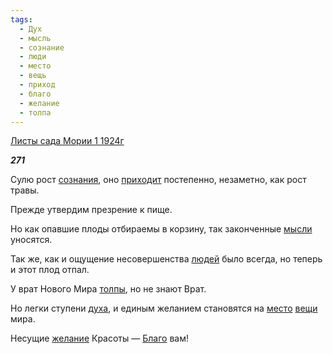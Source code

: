 ```yaml
---
tags:
  - Дух
  - мысль
  - сознание
  - люди
  - место
  - вещь
  - приход
  - благо
  - желание
  - толпа
---
```

[Листы сада Мории 1 1924г](https://127.0.0.1:4002/agni/1924)

___271___

Сулю рост [сознания](../../../tags/#сознание), оно [приходит](../../../tags/#приход) постепенно, незаметно, как рост травы.   

Прежде утвердим презрение к пище.   

Но как опавшие плоды отбираемы в корзину, так законченные [мысли](../../../tags/#мысль) уносятся.   

Так же, как и ощущение несовершенства [людей](../../../tags/#люди) было всегда, но теперь и этот плод отпал.   

У врат Нового Мира [толпы](../../../tags/#толпа), но не знают Врат.   

Но легки ступени [духа](../../../tags/#Дух), и единым желанием становятся на [место](../../../tags/#место) [вещи](../../../tags/#вещь) мира.   

Несущие [желание](../../../tags/#желание) Красоты — [Благо](../../../tags/#благо) вам!   

